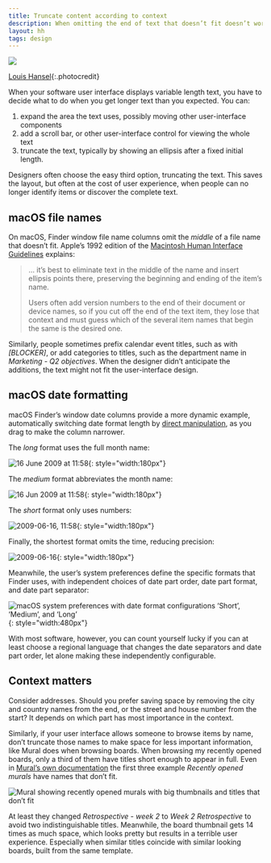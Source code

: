```yaml
---
title: Truncate content according to context
description: When omitting the end of text that doesn’t fit doesn’t work
layout: hh
tags: design
---
```


![](carrots.jpg)

[Louis Hansel](https://unsplash.com/photos/GHM1kzxNVA8){:.photocredit}

When your software user interface displays variable length text, you have to decide what to do when you get longer text than you expected.
You can:

1. expand the area the text uses, possibly moving other user-interface components
2. add a scroll bar, or other user-interface control for viewing the whole text
3. truncate the text, typically by showing an ellipsis after a fixed initial length.

Designers often choose the easy third option, truncating the text.
This saves the layout, but often at the cost of user experience, when people can no longer identify items or discover the complete text.

## macOS file names

On macOS, Finder window file name columns omit the _middle_ of a file name that doesn’t fit.
Apple’s 1992 edition of the 
[Macintosh Human Interface Guidelines](https://dl.acm.org/doi/book/10.5555/573097)
explains:

> … it’s best to eliminate text in the middle of the name and insert ellipsis points there, preserving the beginning and ending of the item’s name.
>
> Users often add version numbers to the end of their document or device names, so if you cut off the end of the text item, they lose that context and must guess which of the several item names that begin the same is the desired one.

Similarly, people sometimes prefix calendar event titles, such as with _[BLOCKER]_, or add categories to titles, such as the department name in _Marketing - Q2 objectives_.
When the designer didn’t anticipate the additions, the text might not fit the user-interface design.

## macOS date formatting

macOS Finder’s window date columns provide a more dynamic example, automatically switching date format length by
[direct manipulation](https://en.wikipedia.org/wiki/Direct_manipulation_interface),
as you drag to make the column narrower.

The _long_ format uses the full month name:

![16 June 2009 at 11:58](macos/finder-date-full.webp){: style="width:180px"}

The _medium_ format abbreviates the month name:

![16 Jun 2009 at 11:58](macos/finder-date-medium.webp){: style="width:180px"}

The _short_ format only uses numbers:

![2009-06-16, 11:58](macos/finder-date-short.webp){: style="width:180px"}

Finally, the shortest format omits the time, reducing precision:

![2009-06-16](macos/finder-date-short-no-time.webp){: style="width:180px"}

Meanwhile, the user’s system preferences define the specific formats that Finder uses, with independent choices of date part order, date part format, and date part separator:

![macOS system preferences with date format configurations ‘Short’, ‘Medium’, and ‘Long’](macos/preferences-date-formats.webp){: style="width:480px"}

With most software, however, you can count yourself lucky if you can at least choose a regional language that changes the date separators and date part order, let alone making these independently configurable.

## Context matters

Consider addresses.
Should you prefer saving space by removing the city and country names from the end, or the street and house number from the start? It depends on which part has most importance in the context.

Similarly, if your user interface allows someone to browse items by name, don’t truncate those names to make space for less important information, like Mural does when browsing boards.
When browsing my recently opened boards, only a third of them have titles short enough to appear in full.
Even in [Mural’s own documentation](https://support.mural.co/en/articles/5214836-home-is-your-personalized-view-to-kickstart-collaboration)
the first three example _Recently opened murals_ have names that don’t fit.

![Mural showing recently opened murals with big thumbnails and titles that don’t fit](mural-recently-opened.webp)

At least they changed _Retrospective - week 2_ to _Week 2 Retrospective_ to avoid two indistinguishable titles.
Meanwhile, the board thumbnail gets 14 times as much space, which looks pretty but results in a terrible user experience.
Especially when similar titles coincide with similar looking boards, built from the same template.
